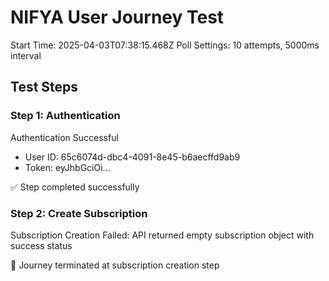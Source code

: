 # NIFYA User Journey Test
Start Time: 2025-04-03T07:38:15.468Z
Poll Settings: 10 attempts, 5000ms interval

## Test Steps

### Step 1: Authentication
Authentication Successful
- User ID: 65c6074d-dbc4-4091-8e45-b6aecffd9ab9
- Token: eyJhbGciOi...

✅ Step completed successfully

### Step 2: Create Subscription
Subscription Creation Failed: API returned empty subscription object with success status
      
🛑 Journey terminated at subscription creation step
